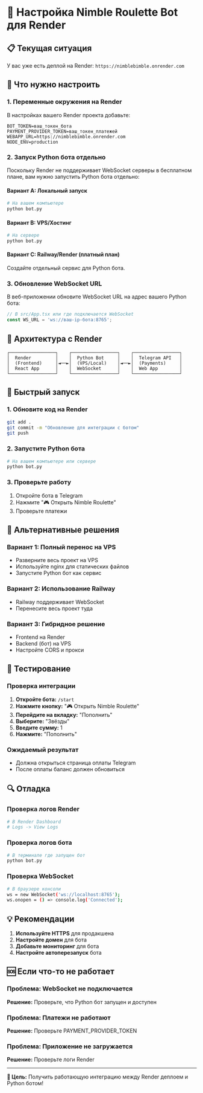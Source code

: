 # 🚀 Настройка Nimble Roulette Bot для Render

## 📋 Текущая ситуация

У вас уже есть деплой на Render: `https://nimblebimble.onrender.com`

## 🔧 Что нужно настроить

### 1. Переменные окружения на Render

В настройках вашего Render проекта добавьте:

```env
BOT_TOKEN=ваш_токен_бота
PAYMENT_PROVIDER_TOKEN=ваш_токен_платежей
WEBAPP_URL=https://nimblebimble.onrender.com
NODE_ENV=production
```

### 2. Запуск Python бота отдельно

Поскольку Render не поддерживает WebSocket серверы в бесплатном плане, вам нужно запустить Python бота отдельно:

#### Вариант A: Локальный запуск
```bash
# На вашем компьютере
python bot.py
```

#### Вариант B: VPS/Хостинг
```bash
# На сервере
python bot.py
```

#### Вариант C: Railway/Render (платный план)
Создайте отдельный сервис для Python бота.

### 3. Обновление WebSocket URL

В веб-приложении обновите WebSocket URL на адрес вашего Python бота:

```typescript
// В src/App.tsx или где подключается WebSocket
const WS_URL = 'ws://ваш-ip-бота:8765';
```

## 🎯 Архитектура с Render

```
┌─────────────────┐    ┌─────────────────┐    ┌─────────────────┐
│  Render         │    │  Python Bot     │    │  Telegram API   │
│  (Frontend)     │◄──►│  (VPS/Local)    │◄──►│  (Payments)     │
│  React App      │    │  WebSocket      │    │  Web App        │
└─────────────────┘    └─────────────────┘    └─────────────────┘
```

## 🚀 Быстрый запуск

### 1. Обновите код на Render
```bash
git add .
git commit -m "Обновление для интеграции с ботом"
git push
```

### 2. Запустите Python бота
```bash
# На вашем компьютере или сервере
python bot.py
```

### 3. Проверьте работу
1. Откройте бота в Telegram
2. Нажмите "🎮 Открыть Nimble Roulette"
3. Проверьте платежи

## 🔧 Альтернативные решения

### Вариант 1: Полный перенос на VPS
- Разверните весь проект на VPS
- Используйте nginx для статических файлов
- Запустите Python бот как сервис

### Вариант 2: Использование Railway
- Railway поддерживает WebSocket
- Перенесите весь проект туда

### Вариант 3: Гибридное решение
- Frontend на Render
- Backend (бот) на VPS
- Настройте CORS и прокси

## 📱 Тестирование

### Проверка интеграции
1. **Откройте бота:** `/start`
2. **Нажмите кнопку:** "🎮 Открыть Nimble Roulette"
3. **Перейдите на вкладку:** "Пополнить"
4. **Выберите:** "Звёзды"
5. **Введите сумму:** 1
6. **Нажмите:** "Пополнить"

### Ожидаемый результат
- Должна открыться страница оплаты Telegram
- После оплаты баланс должен обновиться

## 🔍 Отладка

### Проверка логов Render
```bash
# В Render Dashboard
# Logs -> View Logs
```

### Проверка логов бота
```bash
# В терминале где запущен бот
python bot.py
```

### Проверка WebSocket
```bash
# В браузере консоли
ws = new WebSocket('ws://localhost:8765');
ws.onopen = () => console.log('Connected');
```

## 💡 Рекомендации

1. **Используйте HTTPS** для продакшена
2. **Настройте домен** для бота
3. **Добавьте мониторинг** для бота
4. **Настройте автоперезапуск** бота

## 🆘 Если что-то не работает

### Проблема: WebSocket не подключается
**Решение:** Проверьте, что Python бот запущен и доступен

### Проблема: Платежи не работают
**Решение:** Проверьте PAYMENT_PROVIDER_TOKEN

### Проблема: Приложение не загружается
**Решение:** Проверьте логи Render

---

**🎯 Цель:** Получить работающую интеграцию между Render деплоем и Python ботом! 